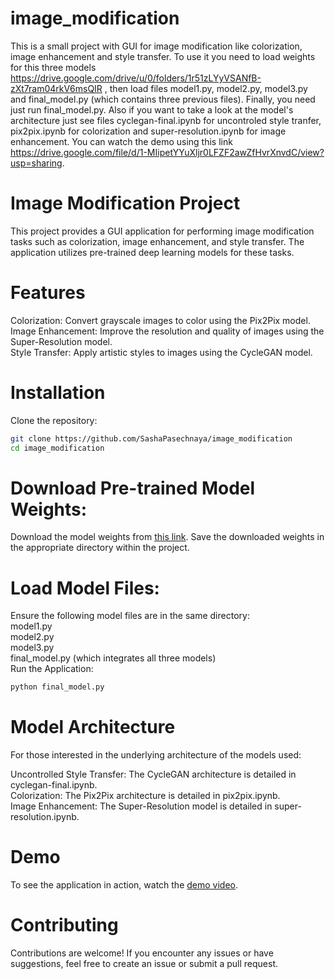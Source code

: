 # image_modification
This is a small project with GUI for image modification like colorization, image enhancement and style transfer.
To use it you need to load weights for this three models https://drive.google.com/drive/u/0/folders/1r51zLYyVSANfB-zXt7ram04rkV6msQIR , then load files model1.py, model2.py, model3.py and final_model.py (which contains three previous files). Finally, you need just run final_model.py. 
Also if you want to take a look at the model's architecture just see files cyclegan-final.ipynb for uncontroled style tranfer,  pix2pix.ipynb for colorization and super-resolution.ipynb for image enhancement. 
You can watch the demo using this link https://drive.google.com/file/d/1-MIipetYYuXljr0LFZF2awZfHvrXnvdC/view?usp=sharing.

# Image Modification Project  
This project provides a GUI application for performing image modification tasks such as colorization, image enhancement, and style transfer. The application utilizes pre-trained deep learning models for these tasks.

# Features  
Colorization: Convert grayscale images to color using the Pix2Pix model.  
Image Enhancement: Improve the resolution and quality of images using the Super-Resolution model.  
Style Transfer: Apply artistic styles to images using the CycleGAN model.  
# Installation 
Clone the repository: 
```bash
git clone https://github.com/SashaPasechnaya/image_modification 
cd image_modification
```
# Download Pre-trained Model Weights:  

Download the model weights from [this link](https://drive.google.com/drive/u/0/folders/1r51zLYyVSANfB-zXt7ram04rkV6msQIR).
Save the downloaded weights in the appropriate directory within the project.
# Load Model Files: 

Ensure the following model files are in the same directory:   
model1.py  
model2.py  
model3.py  
final_model.py (which integrates all three models)  
Run the Application: 
```bash
python final_model.py 
```
# Model Architecture  
For those interested in the underlying architecture of the models used:  

Uncontrolled Style Transfer: The CycleGAN architecture is detailed in cyclegan-final.ipynb.  
Colorization: The Pix2Pix architecture is detailed in pix2pix.ipynb.  
Image Enhancement: The Super-Resolution model is detailed in super-resolution.ipynb.  
# Demo  
To see the application in action, watch the [demo video](https://drive.google.com/file/d/1-MIipetYYuXljr0LFZF2awZfHvrXnvdC/view?usp=sharing).  

# Contributing  
Contributions are welcome! If you encounter any issues or have suggestions, feel free to create an issue or submit a pull request.  
